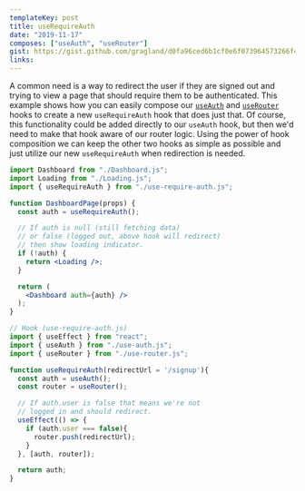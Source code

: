 ```yaml
---
templateKey: post
title: useRequireAuth
date: "2019-11-17"
composes: ["useAuth", "useRouter"]
gist: https://gist.github.com/gragland/d0fa96ced6b1cf0e6f073964573266f4
links:
---
```


A common need is a way to redirect the user if they are signed out and trying to view a page that should require them to be authenticated. This example shows how you can easily compose our [`useAuth`](/useAuth) and [`useRouter`](/useRouter) hooks to create a new `useRequireAuth` hook that does just that. Of course, this functionality could be added directly to our `useAuth` hook, but then we'd need to make that hook aware of our router logic. Using the power of hook composition we can keep the other two hooks as simple as possible and just utilize our new `useRequireAuth` when redirection is needed.

```jsx
import Dashboard from "./Dashboard.js";
import Loading from "./Loading.js";
import { useRequireAuth } from "./use-require-auth.js";

function DashboardPage(props) {
  const auth = useRequireAuth();

  // If auth is null (still fetching data)
  // or false (logged out, above hook will redirect)
  // then show loading indicator.
  if (!auth) {
    return <Loading />;
  }

  return (
    <Dashboard auth={auth} />
  );
}

// Hook (use-require-auth.js)
import { useEffect } from "react";
import { useAuth } from "./use-auth.js";
import { useRouter } from "./use-router.js";

function useRequireAuth(redirectUrl = '/signup'){
  const auth = useAuth();
  const router = useRouter();

  // If auth.user is false that means we're not
  // logged in and should redirect.
  useEffect(() => {
    if (auth.user === false){
      router.push(redirectUrl);
    }
  }, [auth, router]);

  return auth;
}
```

